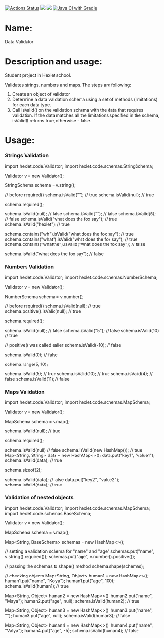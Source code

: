 [![Actions Status](https://github.com/corrente7/java-project-78/workflows/hexlet-check/badge.svg)](https://github.com/corrente7/java-project-78/actions)
<a href="https://codeclimate.com/github/corrente7/java-project-78/maintainability"><img src="https://api.codeclimate.com/v1/badges/dfbaec09a8f5ee525fb1/maintainability" /></a>
<a href="https://codeclimate.com/github/corrente7/java-project-78/test_coverage"><img src="https://api.codeclimate.com/v1/badges/dfbaec09a8f5ee525fb1/test_coverage" /></a>
[![Java CI with Gradle](https://github.com/corrente7/java-project-78/actions/workflows/main.yml/badge.svg)](https://github.com/corrente7/java-project-78/actions/workflows/main.yml)
# Name: # 
Data Validator

# Description and usage: # 
Student project in Hexlet school. 

Validates strings, numbers and maps.
The steps are following:
1) Create an object of validator
2) Determine a data validation schema using a set of methods (limitations) for each data type.
3) Call isValid() on the validation schema with the data that requires validation.
If the data matches all the limitations specified in the schema, isValid() returns true, otherwise - false.

# Usage: # 
### Strings Validation ###

import hexlet.code.Validator;
import hexlet.code.schemas.StringSchema;

Validator v = new Validator();

StringSchema schema = v.string();

// before required()
schema.isValid(""); // true
schema.isValid(null); // true

schema.required();

schema.isValid(null); // false
schema.isValid(""); // false
schema.isValid(5); // false
schema.isValid("what does the fox say"); // true
schema.isValid("hexlet"); // true

schema.contains("wh").isValid("what does the fox say"); // true
schema.contains("what").isValid("what does the fox say"); // true
schema.contains("whatthe").isValid("what does the fox say"); // false

schema.isValid("what does the fox say"); // false

### Numbers Validation ###

import hexlet.code.Validator;
import hexlet.code.schemas.NumberSchema;

Validator v = new Validator();

NumberSchema schema = v.number();

// before required()
schema.isValid(null); // true
schema.positive().isValid(null); // true

schema.required();

schema.isValid(null); // false
schema.isValid("5"); // false
schema.isValid(10) // true

// positive() was called ealier
schema.isValid(-10); // false

schema.isValid(0); // false

schema.range(5, 10);

schema.isValid(5); // true
schema.isValid(10); // true
schema.isValid(4); // false
schema.isValid(11); // false

### Maps Validation ###

import hexlet.code.Validator;
import hexlet.code.schemas.MapSchema;

Validator v = new Validator();

MapSchema schema = v.map();

schema.isValid(null); // true

schema.required();

schema.isValid(null) // false
schema.isValid(new HashMap()); // true
Map<String, String> data = new HashMap<>();
data.put("key1", "value1");
schema.isValid(data); // true

schema.sizeof(2);

schema.isValid(data);  // false
data.put("key2", "value2");
schema.isValid(data); // true

### Validation of nested objects ###

import hexlet.code.Validator;
import hexlet.code.schemas.MapSchema;
import hexlet.code.schemas.BaseSchema;

Validator v = new Validator();

MapSchema schema = v.map();

Map<String, BaseSchema> schemas = new HashMap<>();

// setting a validation schema for "name" and "age"
schemas.put("name", v.string().required());
schemas.put("age", v.number().positive());

// passing the schemas to shape() method
schema.shape(schemas);

// checking objects
Map<String, Object> human1 = new HashMap<>();
human1.put("name", "Kolya");
human1.put("age", 100);
schema.isValid(human1); // true

Map<String, Object> human2 = new HashMap<>();
human2.put("name", "Maya");
human2.put("age", null);
schema.isValid(human2); // true

Map<String, Object> human3 = new HashMap<>();
human3.put("name", "");
human3.put("age", null);
schema.isValid(human3); // false

Map<String, Object> human4 = new HashMap<>();
human4.put("name", "Valya");
human4.put("age", -5);
schema.isValid(human4); // false
